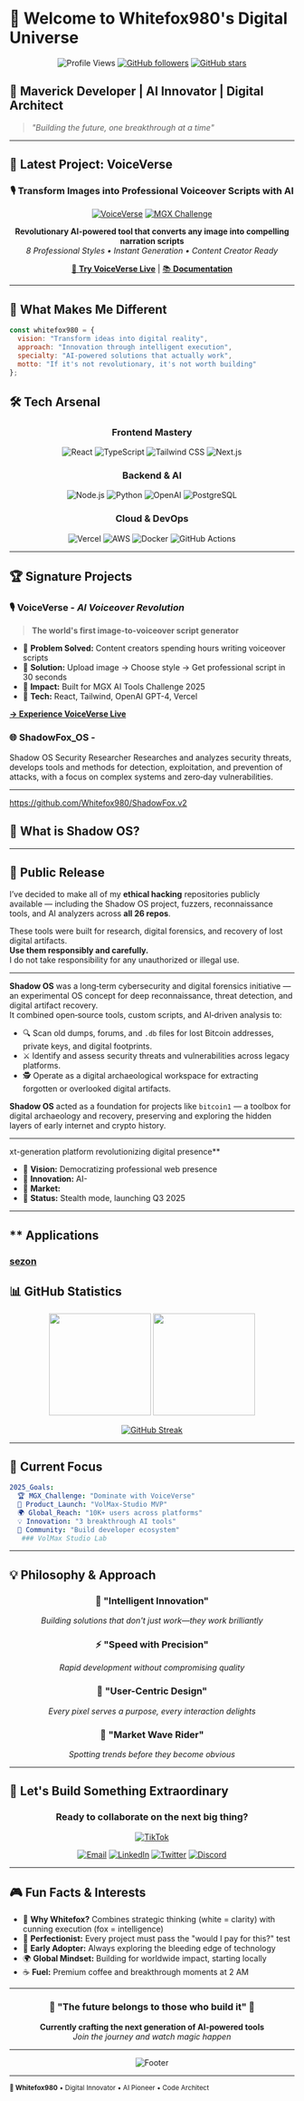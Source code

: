 # 🦊 Welcome to Whitefox980's Digital Universe

<div align="center">

![Profile Views](https://komarev.com/ghpvc/?username=whitefox980&color=9333ea&style=for-the-badge)
[![GitHub followers](https://img.shields.io/github/followers/whitefox980?label=Followers&style=for-the-badge&color=blueviolet)](https://github.com/whitefox980)
[![GitHub stars](https://img.shields.io/github/stars/whitefox980?label=Stars&style=for-the-badge&color=ffd700)](https://github.com/whitefox980)

</div>

## 🎯 Maverick Developer | AI Innovator | Digital Architect

> *"Building the future, one breakthrough at a time"*

---

## 🚀 Latest Project: VoiceVerse

<div align="center">

### 🎙️ **Transform Images into Professional Voiceover Scripts with AI**

[![VoiceVerse](https://img.shields.io/badge/🎙️_VoiceVerse-Live_Demo-9333ea?style=for-the-badge&logoColor=white)](https://voice-verse-gamma.vercel.app)
[![MGX Challenge](https://img.shields.io/badge/🏆_MGX_AI_Tools-Challenge_2025-00d4aa?style=for-the-badge)](https://mgx.dev)

**Revolutionary AI-powered tool that converts any image into compelling narration scripts**  
*8 Professional Styles • Instant Generation • Content Creator Ready*

[🔗 **Try VoiceVerse Live**](https://voice-verse-gamma.vercel.app) | [📚 **Documentation**](https://github.com/whitefox980/VoiceVerse)

</div>

---

## 💎 What Makes Me Different

```javascript
const whitefox980 = {
  vision: "Transform ideas into digital reality",
  approach: "Innovation through intelligent execution",
  specialty: "AI-powered solutions that actually work",
  motto: "If it's not revolutionary, it's not worth building"
};
```

## 🛠️ Tech Arsenal

<div align="center">

### **Frontend Mastery**
![React](https://img.shields.io/badge/React-20232A?style=for-the-badge&logo=react&logoColor=61DAFB)
![TypeScript](https://img.shields.io/badge/TypeScript-007ACC?style=for-the-badge&logo=typescript&logoColor=white)
![Tailwind CSS](https://img.shields.io/badge/Tailwind_CSS-38B2AC?style=for-the-badge&logo=tailwind-css&logoColor=white)
![Next.js](https://img.shields.io/badge/Next.js-000000?style=for-the-badge&logo=next.js&logoColor=white)

### **Backend & AI**
![Node.js](https://img.shields.io/badge/Node.js-43853D?style=for-the-badge&logo=node.js&logoColor=white)
![Python](https://img.shields.io/badge/Python-3776AB?style=for-the-badge&logo=python&logoColor=white)
![OpenAI](https://img.shields.io/badge/OpenAI-412991?style=for-the-badge&logo=openai&logoColor=white)
![PostgreSQL](https://img.shields.io/badge/PostgreSQL-316192?style=for-the-badge&logo=postgresql&logoColor=white)

### **Cloud & DevOps**
![Vercel](https://img.shields.io/badge/Vercel-000000?style=for-the-badge&logo=vercel&logoColor=white)
![AWS](https://img.shields.io/badge/AWS-232F3E?style=for-the-badge&logo=amazon-aws&logoColor=white)
![Docker](https://img.shields.io/badge/Docker-2496ED?style=for-the-badge&logo=docker&logoColor=white)
![GitHub Actions](https://img.shields.io/badge/GitHub_Actions-2088FF?style=for-the-badge&logo=github-actions&logoColor=white)

</div>

---

## 🏆 Signature Projects

### 🎙️ **VoiceVerse** - *AI Voiceover Revolution*
> **The world's first image-to-voiceover script generator**
- 🎯 **Problem Solved:** Content creators spending hours writing voiceover scripts
- 🚀 **Solution:** Upload image → Choose style → Get professional script in 30 seconds
- 💫 **Impact:** Built for MGX AI Tools Challenge 2025
- 🔧 **Tech:** React, Tailwind, OpenAI GPT-4, Vercel

**[→ Experience VoiceVerse Live](https://voice-verse-gamma.vercel.app)**

### 🌐 **ShadowFox_OS** - 
 Shadow OS Security Researcher
Researches and analyzes security threats, develops tools and methods for detection, exploitation, and prevention of attacks, with a focus on complex systems and zero‑day vulnerabilities.

---
https://github.com/Whitefox980/ShadowFox.v2

## 🐺 What is Shadow OS? 
---

## 📢 Public Release

I’ve decided to make all of my **ethical hacking** repositories publicly available — including the Shadow OS project, fuzzers, reconnaissance tools, and AI analyzers across **all 26 repos**.

These tools were built for research, digital forensics, and recovery of lost digital artifacts.  
**Use them responsibly and carefully.**  
I do not take responsibility for any unauthorized or illegal use.

---

**Shadow OS** was a long‑term cybersecurity and digital forensics initiative — an experimental OS concept for deep reconnaissance, threat detection, and digital artifact recovery.  
It combined open‑source tools, custom scripts, and AI‑driven analysis to:

- 🔍 Scan old dumps, forums, and `.db` files for lost Bitcoin addresses, private keys, and digital footprints.  
- ⚔️ Identify and assess security threats and vulnerabilities across legacy platforms.  
- 🕵️ Operate as a digital archaeological workspace for extracting forgotten or overlooked digital artifacts.

**Shadow OS** acted as a foundation for projects like `bitcoin1` — a toolbox for digital archaeology and recovery, preserving and exploring the hidden layers of early internet and crypto history.

---
xt-generation platform revolutionizing digital presence**
- 🎯 **Vision:** Democratizing professional web presence
- 🚀 **Innovation:** AI-
- 💎 **Market:** 
- 🔮 **Status:** Stealth mode, launching Q3 2025

---
## ** Applications 
### [sezon](https://sezonapp.vercel.app/ "demo")	


## 📊 GitHub Statistics

<div align="center">

<img height="180em" src="https://github-readme-stats.vercel.app/api?username=whitefox980&show_icons=true&theme=radical&include_all_commits=true&count_private=true"/>
<img height="180em" src="https://github-readme-stats.vercel.app/api/top-langs/?username=whitefox980&layout=compact&langs_count=8&theme=radical"/>

</div>

<div align="center">

[![GitHub Streak](https://streak-stats.demolab.com/?user=whitefox980&theme=radical)](https://git.io/streak-stats)

</div>

---

## 🎯 Current Focus

```yaml
2025_Goals:
  🏆 MGX_Challenge: "Dominate with VoiceVerse"
  🚀 Product_Launch: "VolMax-Studio MVP"
  🌍 Global_Reach: "10K+ users across platforms"
  💡 Innovation: "3 breakthrough AI tools"
  🤝 Community: "Build developer ecosystem"
   ### VolMax Studio Lab
```

---

## 💡 Philosophy & Approach

<div align="center">

### 🧠 **"Intelligent Innovation"**
*Building solutions that don't just work—they work brilliantly*

### ⚡ **"Speed with Precision"**
*Rapid development without compromising quality*

### 🎨 **"User-Centric Design"**
*Every pixel serves a purpose, every interaction delights*

### 🌊 **"Market Wave Rider"**
*Spotting trends before they become obvious*

</div>

---

## 🤝 Let's Build Something Extraordinary

<div align="center">

### **Ready to collaborate on the next big thing?**
[![TikTok](https://img.shields.io/badge/TikTok-@white.fox980-black?logo=tiktok)](https://www.tiktok.com/@white.fox980)

[![Email](https://img.shields.io/badge/Email-D14836?style=for-the-badge&logo=gmail&logoColor=white)](mailto:contact@whitefox980.dev)
[![LinkedIn](https://img.shields.io/badge/LinkedIn-0077B5?style=for-the-badge&logo=linkedin&logoColor=white)](https://linkedin.com/in/whitefox980)
[![Twitter](https://img.shields.io/badge/Twitter-1DA1F2?style=for-the-badge&logo=twitter&logoColor=white)](https://twitter.com/whitefox980)
[![Discord](https://img.shields.io/badge/Discord-7289DA?style=for-the-badge&logo=discord&logoColor=white)](https://discord.gg/whitefox980)

</div>

---

## 🎮 Fun Facts & Interests

- 🦊 **Why Whitefox?** Combines strategic thinking (white = clarity) with cunning execution (fox = intelligence)
- 🎯 **Perfectionist:** Every project must pass the "would I pay for this?" test
- 🚀 **Early Adopter:** Always exploring the bleeding edge of technology
- 🌍 **Global Mindset:** Building for worldwide impact, starting locally
- ☕ **Fuel:** Premium coffee and breakthrough moments at 2 AM

---

<div align="center">

### 🌟 **"The future belongs to those who build it"** 🌟

**Currently crafting the next generation of AI-powered tools**  
*Join the journey and watch magic happen*

---

![Footer](https://capsule-render.vercel.app/api?type=waving&color=gradient&customColorList=12&height=100&section=footer)

</div>

---

<sub>**🦊 Whitefox980** • Digital Innovator • AI Pioneer • Code Architect</sub>
